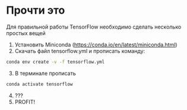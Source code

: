 # Прочти это
Для правильной работы TensorFlow необходимо сделать несколько простых вещей
1. Установить Miniconda (https://conda.io/en/latest/miniconda.html)
2. Скачать файл tensorflow.yml и прописать команду:
```sh
conda env create -v -f tensorflow.yml
```
3. В терминале прописать
```sh
conda activate tensorflow
```
4. ???
5. PROFIT!
